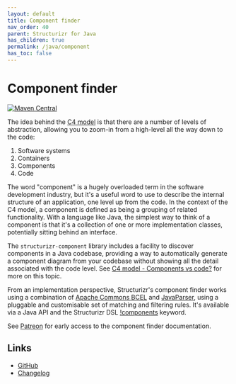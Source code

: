 ```yaml
---
layout: default
title: Component finder
nav_order: 40
parent: Structurizr for Java
has_children: true
permalink: /java/component
has_toc: false
---
```


# Component finder

[![Maven Central](https://img.shields.io/maven-central/v/com.structurizr/structurizr-component.svg?label=Maven%20Central)](https://search.maven.org/artifact/com.structurizr/structurizr-component)

The idea behind the [C4 model](https://c4model.com) is that there are a number of levels of abstraction, allowing you to zoom-in from a
high-level all the way down to the code:

1. Software systems
2. Containers
3. Components
4. Code

The word "component" is a hugely overloaded term in the software development industry, but it's a useful word to use to 
describe the internal structure of an application, one level up from the code. In the context of the C4 model, a 
component is defined as being a grouping of related functionality. 
With a language like Java, the simplest way to think of a component is that it's a collection of one or more implementation 
classes, potentially sitting behind an interface.

The `structurizr-component` library includes a facility to discover components in a Java codebase, providing a 
way to automatically generate a component diagram from your codebase without showing all the detail associated 
with the code level. See [C4 model - Components vs code?](https://c4model.com/abstractions/component#components-vs-code) 
for more on this topic.

From an implementation perspective, Structurizr's component finder works using a combination of
[Apache Commons BCEL](https://commons.apache.org/proper/commons-bcel/) and [JavaParser](https://javaparser.org), using a pluggable and customisable set of matching and 
filtering rules. It's available via a Java API and the Structurizr DSL [!components](/dsl/language#components) keyword.

See [Patreon](https://patreon.com/structurizr) for early access to the component finder documentation.

## Links

- [GitHub](https://github.com/structurizr/java/tree/master/structurizr-component)
- [Changelog](https://github.com/structurizr/java/blob/master/changelog.md)